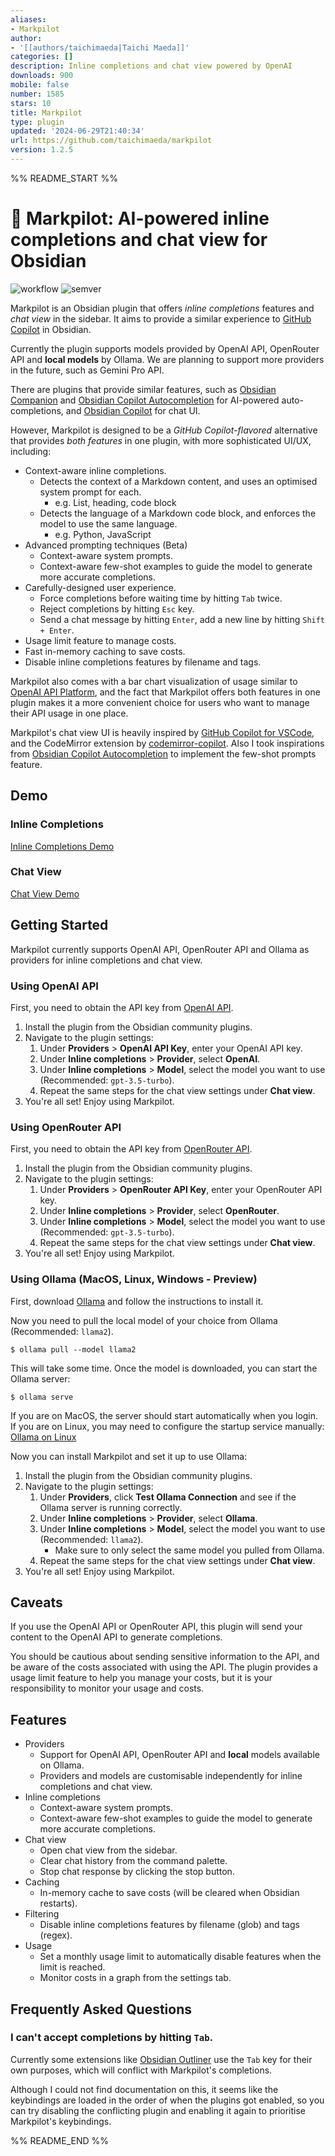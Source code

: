 ```yaml
---
aliases:
- Markpilot
author:
- '[[authors/taichimaeda|Taichi Maeda]]'
categories: []
description: Inline completions and chat view powered by OpenAI
downloads: 900
mobile: false
number: 1585
stars: 10
title: Markpilot
type: plugin
updated: '2024-06-29T21:40:34'
url: https://github.com/taichimaeda/markpilot
version: 1.2.5
---
```


%% README_START %%

# 🤖 Markpilot: AI-powered inline completions and chat view for Obsidian

![workflow](https://github.com/taichimaeda/markpilot/actions/workflows/ci.yaml/badge.svg)
![semver](https://img.shields.io/badge/semver-1.2.2-blue)

Markpilot is an Obsidian plugin that offers _inline completions_ features and _chat view_ in the sidebar. It aims to provide a similar experience to [GitHub Copilot](https://github.com/features/copilot) in Obsidian.

Currently the plugin supports models provided by OpenAI API, OpenRouter API and **local models** by Ollama. We are planning to support more providers in the future, such as Gemini Pro API.

There are plugins that provide similar features, such as [Obsidian Companion](https://github.com/rizerphe/obsidian-companion) and [Obsidian Copilot Autocompletion](https://github.com/j0rd1smit/obsidian-copilot-auto-completion) for AI-powered auto-completions, and [Obsidian Copilot](https://github.com/logancyang/obsidian-copilot) for chat UI.

However, Markpilot is designed to be a _GitHub Copilot-flavored_ alternative that provides _both features_ in one plugin, with more sophisticated UI/UX, including:

- Context-aware inline completions.
  - Detects the context of a Markdown content, and uses an optimised system prompt for each.
    - e.g. List, heading, code block
  - Detects the language of a Markdown code block, and enforces the model to use the same language.
    - e.g. Python, JavaScript
- Advanced prompting techniques (Beta)
  - Context-aware system prompts.
  - Context-aware few-shot examples to guide the model to generate more accurate completions.
- Carefully-designed user experience.
  - Force completions before waiting time by hitting `Tab` twice.
  - Reject completions by hitting `Esc` key.
  - Send a chat message by hitting `Enter`, add a new line by hitting `Shift + Enter`.
- Usage limit feature to manage costs.
- Fast in-memory caching to save costs.
- Disable inline completions features by filename and tags.

Markpilot also comes with a bar chart visualization of usage similar to [OpenAI API Platform](https://platform.openai.com/usage), and the fact that Markpilot offers both features in one plugin makes it a more convenient choice for users who want to manage their API usage in one place.

Markpilot's chat view UI is heavily inspired by [GitHub Copilot for VSCode](https://code.visualstudio.com/docs/copilot/overview), and the CodeMirror extension by [codemirror-copilot](https://github.com/asadm/codemirror-copilot). Also I took inspirations from [Obsidian Copilot Autocompletion](https://github.com/j0rd1smit/obsidian-copilot-auto-completion) to implement the few-shot prompts feature.

## Demo

### Inline Completions

[Inline Completions Demo](https://github.com/taichimaeda/markpilot/assets/28210288/5659c12b-22d2-4427-ad98-c4376c7718d8)

### Chat View

[Chat View Demo](https://github.com/taichimaeda/markpilot/assets/28210288/a4ba56a9-9672-4560-a4a4-829a3cfeceed)

## Getting Started

Markpilot currently supports OpenAI API, OpenRouter API and Ollama as providers for inline completions and chat view.

### Using OpenAI API

First, you need to obtain the API key from [OpenAI API](https://platform.openai.com/docs/guides/authentication).

1. Install the plugin from the Obsidian community plugins.
2. Navigate to the plugin settings:
   1. Under **Providers** > **OpenAI API Key**, enter your OpenAI API key.
   2. Under **Inline completions** > **Provider**, select **OpenAI**.
   3. Under **Inline completions** > **Model**, select the model you want to use (Recommended: `gpt-3.5-turbo`).
   4. Repeat the same steps for the chat view settings under **Chat view**.
3. You're all set! Enjoy using Markpilot.

### Using OpenRouter API

First, you need to obtain the API key from [OpenRouter API](https://openrouter.ai/keys).

1. Install the plugin from the Obsidian community plugins.
2. Navigate to the plugin settings:
   1. Under **Providers** > **OpenRouter API Key**, enter your OpenRouter API key.
   2. Under **Inline completions** > **Provider**, select **OpenRouter**.
   3. Under **Inline completions** > **Model**, select the model you want to use (Recommended: `gpt-3.5-turbo`).
   4. Repeat the same steps for the chat view settings under **Chat view**.
3. You're all set! Enjoy using Markpilot.

### Using Ollama (MacOS, Linux, Windows - Preview)

First, download [Ollama](https://ollama.com/download) and follow the instructions to install it.

Now you need to pull the local model of your choice from Ollama (Recommended: `llama2`).

```console
$ ollama pull --model llama2
```

This will take some time. Once the model is downloaded, you can start the Ollama server:

```console
$ ollama serve
```

If you are on MacOS, the server should start automatically when you login.
If you are on Linux, you may need to configure the startup service manually: [Ollama on Linux](https://github.com/ollama/ollama/blob/main/docs/linux.md)

Now you can install Markpilot and set it up to use Ollama:

1. Install the plugin from the Obsidian community plugins.
2. Navigate to the plugin settings:
   1. Under **Providers**, click **Test Ollama Connection** and see if the Ollama server is running correctly.
   2. Under **Inline completions** > **Provider**, select **Ollama**.
   3. Under **Inline completions** > **Model**, select the model you want to use (Recommended: `llama2`).
      - Make sure to only select the same model you pulled from Ollama.
   4. Repeat the same steps for the chat view settings under **Chat view**.
3. You're all set! Enjoy using Markpilot.

## Caveats

If you use the OpenAI API or OpenRouter API, this plugin will send your content to the OpenAI API to generate completions.

You should be cautious about sending sensitive information to the API, and be aware of the costs associated with using the API. The plugin provides a usage limit feature to help you manage your costs, but it is your responsibility to monitor your usage and costs.

## Features

- Providers
  - Support for OpenAI API, OpenRouter API and **local** models available on Ollama.
  - Providers and models are customisable independently for inline completions and chat view.
- Inline completions
  - Context-aware system prompts.
  - Context-aware few-shot examples to guide the model to generate more accurate completions.
- Chat view
  - Open chat view from the sidebar.
  - Clear chat history from the command palette.
  - Stop chat response by clicking the stop button.
- Caching
  - In-memory cache to save costs (will be cleared when Obsidian restarts).
- Filtering
  - Disable inline completions features by filename (glob) and tags (regex).
- Usage
  - Set a monthly usage limit to automatically disable features when the limit is reached.
  - Monitor costs in a graph from the settings tab.

## Frequently Asked Questions

### I can't accept completions by hitting `Tab`.

Currently some extensions like [Obsidian Outliner](https://github.com/vslinko/obsidian-outliner) use the `Tab` key for their own purposes, which will conflict with Markpilot's completions.

Although I could not find documentation on this, it seems like the keybindings are loaded in the order of when the plugins got enabled, so you can try disabling the conflicting plugin and enabling it again to prioritise Markpilot's keybindings.


%% README_END %%